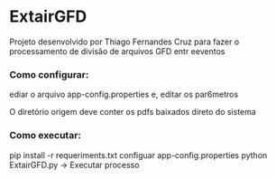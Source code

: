 # ExtairGFD
Projeto desenvolvido por Thiago Fernandes Cruz para fazer o processamento de divisão de arquivos GFD entr eeventos

### Como configurar:
ediar o arquivo app-config.properties e, editar os par6metros

O diretório origem deve conter os pdfs baixados direto do sistema

### Como executar:
pip install -r requeriments.txt
configuar app-config.properties
python ExtairGFD.py -> Executar processo